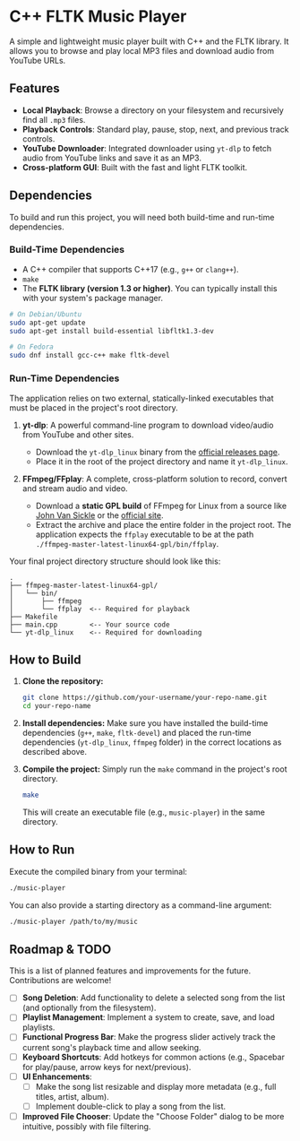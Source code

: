 # C++ FLTK Music Player

A simple and lightweight music player built with C++ and the FLTK library. It allows you to browse and play local MP3 files and download audio from YouTube URLs.

## Features

- **Local Playback**: Browse a directory on your filesystem and recursively find all `.mp3` files.
- **Playback Controls**: Standard play, pause, stop, next, and previous track controls.
- **YouTube Downloader**: Integrated downloader using `yt-dlp` to fetch audio from YouTube links and save it as an MP3.
- **Cross-platform GUI**: Built with the fast and light FLTK toolkit.

## Dependencies

To build and run this project, you will need both build-time and run-time dependencies.

### Build-Time Dependencies

- A C++ compiler that supports C++17 (e.g., `g++` or `clang++`).
- `make`
- The **FLTK library (version 1.3 or higher)**. You can typically install this with your system's package manager.

```bash
# On Debian/Ubuntu
sudo apt-get update
sudo apt-get install build-essential libfltk1.3-dev

# On Fedora
sudo dnf install gcc-c++ make fltk-devel
```

### Run-Time Dependencies

The application relies on two external, statically-linked executables that must be placed in the project's root directory.

1.  **yt-dlp**: A powerful command-line program to download video/audio from YouTube and other sites.
    - Download the `yt-dlp_linux` binary from the [official releases page](https://github.com/yt-dlp/yt-dlp/releases).
    - Place it in the root of the project directory and name it `yt-dlp_linux`.

2.  **FFmpeg/FFplay**: A complete, cross-platform solution to record, convert and stream audio and video.
    - Download a **static GPL build** of FFmpeg for Linux from a source like [John Van Sickle](https://johnvansickle.com/ffmpeg/) or the [official site](https://ffmpeg.org/download.html).
    - Extract the archive and place the entire folder in the project root. The application expects the `ffplay` executable to be at the path `./ffmpeg-master-latest-linux64-gpl/bin/ffplay`.

Your final project directory structure should look like this:

```
.
├── ffmpeg-master-latest-linux64-gpl/
│   └── bin/
│       ├── ffmpeg
│       └── ffplay  <-- Required for playback
├── Makefile
├── main.cpp        <-- Your source code
└── yt-dlp_linux    <-- Required for downloading
```

## How to Build

1.  **Clone the repository:**

    ```bash
    git clone https://github.com/your-username/your-repo-name.git
    cd your-repo-name
    ```

2.  **Install dependencies:**
    Make sure you have installed the build-time dependencies (`g++`, `make`, `fltk-devel`) and placed the run-time dependencies (`yt-dlp_linux`, `ffmpeg` folder) in the correct locations as described above.

3.  **Compile the project:**
    Simply run the `make` command in the project's root directory.
    ```bash
    make
    ```
    This will create an executable file (e.g., `music-player`) in the same directory.

## How to Run

Execute the compiled binary from your terminal:

```bash
./music-player
```

You can also provide a starting directory as a command-line argument:

```bash
./music-player /path/to/my/music
```

## Roadmap & TODO

This is a list of planned features and improvements for the future. Contributions are welcome!

- [ ] **Song Deletion**: Add functionality to delete a selected song from the list (and optionally from the filesystem).
- [ ] **Playlist Management**: Implement a system to create, save, and load playlists.
- [ ] **Functional Progress Bar**: Make the progress slider actively track the current song's playback time and allow seeking.
- [ ] **Keyboard Shortcuts**: Add hotkeys for common actions (e.g., Spacebar for play/pause, arrow keys for next/previous).
- [ ] **UI Enhancements**:
  - [ ] Make the song list resizable and display more metadata (e.g., full titles, artist, album).
  - [ ] Implement double-click to play a song from the list.
- [ ] **Improved File Chooser**: Update the "Choose Folder" dialog to be more intuitive, possibly with file filtering.
